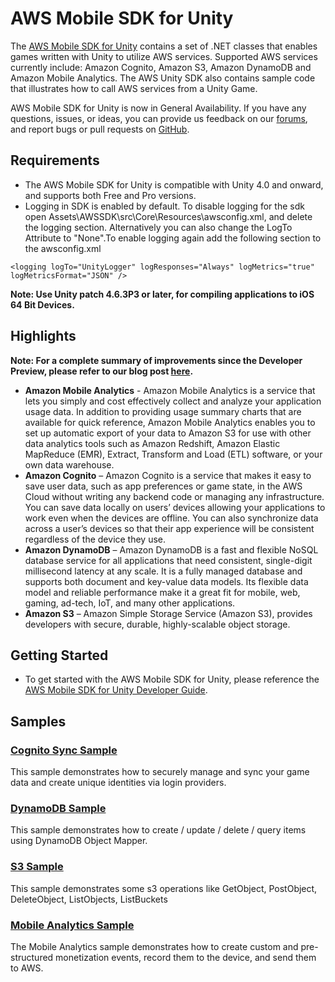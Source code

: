 # AWS Mobile SDK for Unity
The [AWS Mobile SDK for Unity](http://aws.amazon.com/mobile/sdk/) contains a set of .NET classes that enables games written with Unity to utilize AWS services. Supported AWS services currently include: Amazon Cognito, Amazon S3, Amazon DynamoDB and Amazon Mobile Analytics. The AWS Unity SDK also contains sample code that illustrates how to call AWS services from a Unity Game.

AWS Mobile SDK for Unity is now in General Availability. If you have any questions, issues, or ideas, you can provide us feedback on our  [forums]( https://forums.aws.amazon.com/forum.jspa?forumID=88 ), and report bugs or pull requests on [GitHub](https://github.com/aws/aws-sdk-unity/issues).

## Requirements

* The AWS Mobile SDK for Unity is compatible with Unity 4.0 and onward, and supports both Free and Pro versions.
* Logging in SDK is enabled by default. To disable logging for the sdk open Assets\AWSSDK\src\Core\Resources\awsconfig.xml, and delete the logging section. Alternatively you can also change the LogTo Attribute to "None".To enable logging again add the following section to the awsconfig.xml

``<logging
        logTo="UnityLogger"
        logResponses="Always"
        logMetrics="true"
        logMetricsFormat="JSON" />``

**Note: Use Unity patch 4.6.3P3 or later, for compiling applications to iOS 64 Bit Devices.**

## Highlights

**Note: For a complete summary of improvements since the Developer Preview, please refer to our blog post [here](http://mobile.awsblog.com/post/Tx30Z7HPU42S0IN/Improvements-in-the-AWS-Mobile-SDK-for-Unity).**

* **Amazon Mobile Analytics** - Amazon Mobile Analytics is a service that lets you simply and cost effectively collect and analyze your application usage data. In addition to providing usage summary charts that are available for quick reference, Amazon Mobile Analytics enables you to set up automatic export of your data to Amazon S3 for use with other data analytics tools such as Amazon Redshift, Amazon Elastic MapReduce (EMR), Extract, Transform and Load (ETL) software, or your own data warehouse.
* **Amazon Cognito** – Amazon Cognito is a service that makes it easy to save user data, such as app preferences or game state, in the AWS Cloud without writing any backend code or managing any infrastructure. You can save data locally on users’ devices allowing your applications to work even when the devices are offline. You can also synchronize data across a user’s devices so that their app experience will be consistent regardless of the device they use.
* **Amazon DynamoDB** – Amazon DynamoDB is a fast and flexible NoSQL database service for all applications that need consistent, single-digit millisecond latency at any scale. It is a fully managed database and supports both document and key-value data models. Its flexible data model and reliable performance make it a great fit for mobile, web, gaming, ad-tech, IoT, and many other applications.
* **Amazon S3** – Amazon Simple Storage Service (Amazon S3), provides developers with secure, durable, highly-scalable object storage. 

## Getting Started

* To get started with the AWS Mobile SDK for Unity, please reference the [AWS Mobile SDK for Unity Developer Guide](http://docs.aws.amazon.com/mobile/sdkforunity/developerguide).

## Samples

### [Cognito Sync Sample](https://github.com/awslabs/aws-sdk-unity-samples)

This sample demonstrates how to securely manage and sync your game data and create unique identities via login providers.

### [DynamoDB Sample](https://github.com/awslabs/aws-sdk-unity-samples)
This sample demonstrates how to create / update / delete / query items using DynamoDB Object Mapper.

### [S3 Sample](https://github.com/awslabs/aws-sdk-unity-samples)

This sample demonstrates some s3 operations like GetObject, PostObject, DeleteObject, ListObjects, ListBuckets

### [Mobile Analytics Sample](https://github.com/awslabs/aws-sdk-unity-samples)

The Mobile Analytics sample demonstrates how to create custom and pre-structured monetization events, record them to the device, and send them to AWS.
